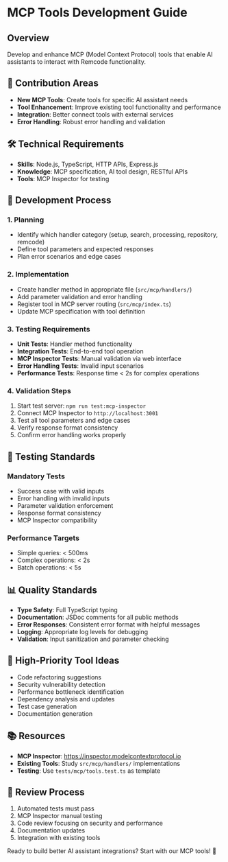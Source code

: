 # MCP Tools Development Guide

## Overview
Develop and enhance MCP (Model Context Protocol) tools that enable AI assistants to interact with Remcode functionality.

## 🎯 Contribution Areas
- **New MCP Tools**: Create tools for specific AI assistant needs
- **Tool Enhancement**: Improve existing tool functionality and performance  
- **Integration**: Better connect tools with external services
- **Error Handling**: Robust error handling and validation

## 🛠️ Technical Requirements
- **Skills**: Node.js, TypeScript, HTTP APIs, Express.js
- **Knowledge**: MCP specification, AI tool design, RESTful APIs
- **Tools**: MCP Inspector for testing

## 📝 Development Process

### 1. Planning
- Identify which handler category (setup, search, processing, repository, remcode)
- Define tool parameters and expected responses
- Plan error scenarios and edge cases

### 2. Implementation
- Create handler method in appropriate file (`src/mcp/handlers/`)
- Add parameter validation and error handling
- Register tool in MCP server routing (`src/mcp/index.ts`)
- Update MCP specification with tool definition

### 3. Testing Requirements
- **Unit Tests**: Handler method functionality
- **Integration Tests**: End-to-end tool operation
- **MCP Inspector Tests**: Manual validation via web interface
- **Error Handling Tests**: Invalid input scenarios
- **Performance Tests**: Response time < 2s for complex operations

### 4. Validation Steps
1. Start test server: `npm run test:mcp-inspector`
2. Connect MCP Inspector to `http://localhost:3001`
3. Test all tool parameters and edge cases
4. Verify response format consistency
5. Confirm error handling works properly

## 🧪 Testing Standards

### Mandatory Tests
- Success case with valid inputs
- Error handling with invalid inputs  
- Parameter validation enforcement
- Response format consistency
- MCP Inspector compatibility

### Performance Targets
- Simple queries: < 500ms
- Complex operations: < 2s  
- Batch operations: < 5s

## 📊 Quality Standards
- **Type Safety**: Full TypeScript typing
- **Documentation**: JSDoc comments for all public methods
- **Error Responses**: Consistent error format with helpful messages
- **Logging**: Appropriate log levels for debugging
- **Validation**: Input sanitization and parameter checking

## 🎯 High-Priority Tool Ideas
- Code refactoring suggestions
- Security vulnerability detection
- Performance bottleneck identification
- Dependency analysis and updates
- Test case generation
- Documentation generation

## 📚 Resources
- **MCP Inspector**: https://inspector.modelcontextprotocol.io
- **Existing Tools**: Study `src/mcp/handlers/` implementations
- **Testing**: Use `tests/mcp/tools.test.ts` as template

## 🤝 Review Process
1. Automated tests must pass
2. MCP Inspector manual testing
3. Code review focusing on security and performance
4. Documentation updates
5. Integration with existing tools

Ready to build better AI assistant integrations? Start with our MCP tools! 🚀
